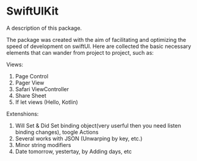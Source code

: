 # SwiftUIKit

A description of this package.

The package was created with the aim of facilitating and optimizing the speed of development on swiftUI.
Here are collected the basic necessary elements that can wander from project to project, such as:

Views: 
   1. Page Control
   2. Pager View
   3. Safari ViewController
   4. Share Sheet
   5. If let views (Hello, Kotlin)

Extenshions: 
   1. Will Set & Did Set binding object(very userful then you need listen binding changes), toogle Actions
   2. Several works with JSON (Unwarping by key, etc.)
   3. Minor string modifiers
   4.  Date tomorrow, yestertay, by Adding days, etc
